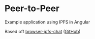 # Peer-to-Peer

Example application using IPFS in Angular

Based off [browser-ipfs-chat](https://ipfs.io/ipfs/bafybeia5f2yk6td7ciroeped2uwfivo333b524t3zmoderfhl3xn7wi7aa/) ([GitHub](https://github.com/TheDiscordian/browser-ipfs-chat))